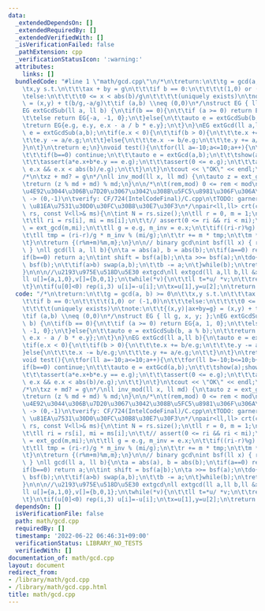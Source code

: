 ```yaml
---
data:
  _extendedDependsOn: []
  _extendedRequiredBy: []
  _extendedVerifiedWith: []
  _isVerificationFailed: false
  _pathExtension: cpp
  _verificationStatusIcon: ':warning:'
  attributes:
    links: []
  bundledCode: "#line 1 \"math/gcd.cpp\"\n/*\n\treturn:\n\t\tg = gcd(a, b) >= 0\n\t\
    \tx,y s.t.\n\t\t\tax + by = g\n\t\t\tif b == 0:\n\t\t\t\t(1,0) or (-1,0)\n\t\t\
    \telse:\n\t\t\t\t0 <= x < abs(b)/g\n\t\t\t\t(uniquely exists)\n\tnote:\n\t\t{(x,y)|ax+by=g}\
    \ = (x,y) + t(b/g,-a/g)\t\tif (a,b) \\neq (0,0)\n*/\nstruct EG { ll g, x, y; };\n\
    EG extGcdSub(ll a, ll b) {\n\tif(b == 0){\n\t\tif (a >= 0) return EG{a, 1, 0};\n\
    \t\telse return EG{-a, -1, 0};\n\t}else{\n\t\tauto e = extGcdSub(b, a % b);\n\t\
    \treturn EG{e.g, e.y, e.x - a / b * e.y};\n\t}\n}\nEG extGcd(ll a,ll b){\n\tauto\
    \ e = extGcdSub(a,b);\n\tif(e.x < 0){\n\t\tif(b > 0){\n\t\t\te.x += b/e.g;\n\t\
    \t\te.y -= a/e.g;\n\t\t}else{\n\t\t\te.x -= b/e.g;\n\t\t\te.y += a/e.g;\n\t\t\
    }\n\t}\n\treturn e;\n}\nvoid test(){\n\tfor(ll a=-10;a<=10;a++){\n\t\tfor(ll b=-10;b<=10;b++){\n\
    \t\t\tif(b==0) continue;\n\t\t\tauto e = extGcd(a,b);\n\t\t\tshow(a);show(b);show(e.x);show(e.y);show(e.g);\n\
    \t\t\tassert(a*e.x+b*e.y == e.g);\n\t\t\tassert(0 <= e.g);\n\t\t\tassert(0 <=\
    \ e.x && e.x < abs(b)/e.g);\n\t\t}\n\t}\n\tcout << \"OK\" << endl;\t// OK\n}\n\
    /*\n\txz + md? = g\n*/\nll inv_mod(ll x, ll md) {\n\tauto z = ext_gcd(x, md).x;\n\
    \treturn (z % md + md) % md;\n}\n\n/*\n\t(rem,mod) 0 <= rem < mod\n\tmod \u304C\
    \u4E92\u3044\u306B\u7D20\u3067\u3042\u308B\u5FC5\u8981\u306F\u306A\u3044\n\tno\
    \ -> (0,-1)\n\tverify: CF/724(IntelCodeFinal)/C.cpp\n\tTODO: garner \u306E mods\
    \ \u81EA\u7531\u30D0\u30FC\u30B8\u30E7\u30F3\n*/\npair<ll,ll> crt(const V<ll>&\
    \ rs, const V<ll>& ms){\n\tint N = rs.size();\n\tll r = 0, m = 1;\n\trep(i,N){\n\
    \t\tll ri = rs[i], mi = ms[i];\n\t\t// assert(0 <= ri && ri < mi);\n\t\tauto e\
    \ = ext_gcd(m,mi);\n\t\tll g = e.g, m_inv = e.x;\n\t\tif((ri-r)%g) return {0,-1};\n\
    \t\tll tmp = (ri-r)/g * m_inv % (mi/g);\n\t\tr += m * tmp;\n\t\tm *= mi / g;\n\
    \t}\n\treturn {(r%m+m)%m,m};\n}\n\n// binary gcd\nint bsf(ll x) { return __builtin_ctzll(x);\
    \ } \nll gcd(ll a, ll b){\n\ta = abs(a), b = abs(b);\n\tif(a==0) return b;\n\t\
    if(b==0) return a;\n\tint shift = bsf(a|b);\n\ta >>= bsf(a);\n\tdo{\n\t\tb >>=\
    \ bsf(b);\n\t\tif(a>b) swap(a,b);\n\t\tb -= a;\n\t}while(b);\n\treturn a<<shift;\n\
    }\n\n\n//\u2193\u975E\u518D\u5E30 extgcd\nll extgcd(ll a,ll b,ll &x,ll &y){\n\t\
    ll u[]={a,1,0},v[]={b,0,1};\n\twhile(*v){\n\t\tll t=*u/ *v;\n\t\trep(i,3) swap(u[i]-=t*v[i],v[i]);\n\
    \t}\n\tif(u[0]<0) rep(i,3) u[i]=-u[i];\n\tx=u[1],y=u[2];\n\treturn u[0];\n}\n"
  code: "/*\n\treturn:\n\t\tg = gcd(a, b) >= 0\n\t\tx,y s.t.\n\t\t\tax + by = g\n\t\
    \t\tif b == 0:\n\t\t\t\t(1,0) or (-1,0)\n\t\t\telse:\n\t\t\t\t0 <= x < abs(b)/g\n\
    \t\t\t\t(uniquely exists)\n\tnote:\n\t\t{(x,y)|ax+by=g} = (x,y) + t(b/g,-a/g)\t\
    \tif (a,b) \\neq (0,0)\n*/\nstruct EG { ll g, x, y; };\nEG extGcdSub(ll a, ll\
    \ b) {\n\tif(b == 0){\n\t\tif (a >= 0) return EG{a, 1, 0};\n\t\telse return EG{-a,\
    \ -1, 0};\n\t}else{\n\t\tauto e = extGcdSub(b, a % b);\n\t\treturn EG{e.g, e.y,\
    \ e.x - a / b * e.y};\n\t}\n}\nEG extGcd(ll a,ll b){\n\tauto e = extGcdSub(a,b);\n\
    \tif(e.x < 0){\n\t\tif(b > 0){\n\t\t\te.x += b/e.g;\n\t\t\te.y -= a/e.g;\n\t\t\
    }else{\n\t\t\te.x -= b/e.g;\n\t\t\te.y += a/e.g;\n\t\t}\n\t}\n\treturn e;\n}\n\
    void test(){\n\tfor(ll a=-10;a<=10;a++){\n\t\tfor(ll b=-10;b<=10;b++){\n\t\t\t\
    if(b==0) continue;\n\t\t\tauto e = extGcd(a,b);\n\t\t\tshow(a);show(b);show(e.x);show(e.y);show(e.g);\n\
    \t\t\tassert(a*e.x+b*e.y == e.g);\n\t\t\tassert(0 <= e.g);\n\t\t\tassert(0 <=\
    \ e.x && e.x < abs(b)/e.g);\n\t\t}\n\t}\n\tcout << \"OK\" << endl;\t// OK\n}\n\
    /*\n\txz + md? = g\n*/\nll inv_mod(ll x, ll md) {\n\tauto z = ext_gcd(x, md).x;\n\
    \treturn (z % md + md) % md;\n}\n\n/*\n\t(rem,mod) 0 <= rem < mod\n\tmod \u304C\
    \u4E92\u3044\u306B\u7D20\u3067\u3042\u308B\u5FC5\u8981\u306F\u306A\u3044\n\tno\
    \ -> (0,-1)\n\tverify: CF/724(IntelCodeFinal)/C.cpp\n\tTODO: garner \u306E mods\
    \ \u81EA\u7531\u30D0\u30FC\u30B8\u30E7\u30F3\n*/\npair<ll,ll> crt(const V<ll>&\
    \ rs, const V<ll>& ms){\n\tint N = rs.size();\n\tll r = 0, m = 1;\n\trep(i,N){\n\
    \t\tll ri = rs[i], mi = ms[i];\n\t\t// assert(0 <= ri && ri < mi);\n\t\tauto e\
    \ = ext_gcd(m,mi);\n\t\tll g = e.g, m_inv = e.x;\n\t\tif((ri-r)%g) return {0,-1};\n\
    \t\tll tmp = (ri-r)/g * m_inv % (mi/g);\n\t\tr += m * tmp;\n\t\tm *= mi / g;\n\
    \t}\n\treturn {(r%m+m)%m,m};\n}\n\n// binary gcd\nint bsf(ll x) { return __builtin_ctzll(x);\
    \ } \nll gcd(ll a, ll b){\n\ta = abs(a), b = abs(b);\n\tif(a==0) return b;\n\t\
    if(b==0) return a;\n\tint shift = bsf(a|b);\n\ta >>= bsf(a);\n\tdo{\n\t\tb >>=\
    \ bsf(b);\n\t\tif(a>b) swap(a,b);\n\t\tb -= a;\n\t}while(b);\n\treturn a<<shift;\n\
    }\n\n\n//\u2193\u975E\u518D\u5E30 extgcd\nll extgcd(ll a,ll b,ll &x,ll &y){\n\t\
    ll u[]={a,1,0},v[]={b,0,1};\n\twhile(*v){\n\t\tll t=*u/ *v;\n\t\trep(i,3) swap(u[i]-=t*v[i],v[i]);\n\
    \t}\n\tif(u[0]<0) rep(i,3) u[i]=-u[i];\n\tx=u[1],y=u[2];\n\treturn u[0];\n}"
  dependsOn: []
  isVerificationFile: false
  path: math/gcd.cpp
  requiredBy: []
  timestamp: '2022-06-22 06:46:31+09:00'
  verificationStatus: LIBRARY_NO_TESTS
  verifiedWith: []
documentation_of: math/gcd.cpp
layout: document
redirect_from:
- /library/math/gcd.cpp
- /library/math/gcd.cpp.html
title: math/gcd.cpp
---
```

